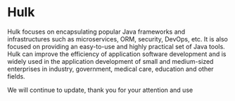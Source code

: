 # Hulk
Hulk focuses on encapsulating popular Java frameworks and infrastructures such as microservices, ORM, security, DevOps, etc. It is also focused on providing an easy-to-use and highly practical set of Java tools.
Hulk can improve the efficiency of application software development and is widely used in the application development of small and medium-sized enterprises in industry, government, medical care, education and other fields.


We will continue to update, thank you for your attention and use
